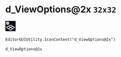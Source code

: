 # d_ViewOptions@2x `32x32`
<img src="/img/d_ViewOptions@2x.png" width=32 height=32>

``` CSharp
EditorGUIUtility.IconContent("d_ViewOptions@2x")
```
```
d_ViewOptions@2x
```
